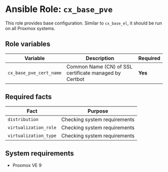 # Ansible Role: `cx_base_pve`

This role provides base configuration. Similar to `cx_base_el`, it should be run on all Proxmox systems.

## Role variables

| Variable                | Description                                            | Required |
| ----------------------- | ------------------------------------------------------ | -------- |
| `cx_base_pve_cert_name` | Common Name (CN) of SSL certificate managed by Certbot | **Yes**  |

## Required facts

| Fact                  | Purpose                      |
| --------------------- | ---------------------------- |
| `distribution`        | Checking system requirements |
| `virtualization_role` | Checking system requirements |
| `virtualization_type` | Checking system requirements |

## System requirements

- Proxmox VE 9
